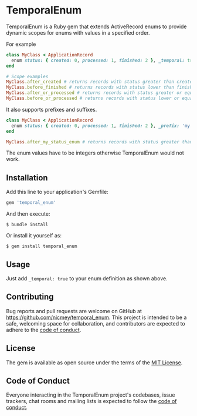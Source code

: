 # TemporalEnum

TemporalEnum is a Ruby gem that extends ActiveRecord enums to provide dynamic scopes for enums with values in a specified order.

For example
```ruby
class MyClass < ApplicationRecord
  enum status: { created: 0, processed: 1, finished: 2 }, _temporal: true
end

# Scope examples
MyClass.after_created # returns records with status greater than created
MyClass.before_finished # returns records with status lower than finished
MyClass.after_or_processed # returns records with status greater or equal to processed
MyClass.before_or_processed # returns records with status lower or equal to finished
```

It also supports prefixes and suffixes.
```ruby
class MyClass < ApplicationRecord
  enum status: { created: 0, processed: 1, finished: 2 }, _prefix: 'my', _suffix: 'enum',_temporal: true
end

MyClass.after_my_status_enum # returns records with status greater than created
```

The enum values have to be integers otherwise TemporalEnum would not work.

## Installation

Add this line to your application's Gemfile:

```ruby
gem 'temporal_enum'
```

And then execute:

    $ bundle install

Or install it yourself as:

    $ gem install temporal_enum

## Usage

Just add `_temporal: true` to your enum definition as shown above.

## Contributing

Bug reports and pull requests are welcome on GitHub at https://github.com/nicmey/temporal_enum. This project is intended to be a safe, welcoming space for collaboration, and contributors are expected to adhere to the [code of conduct](https://github.com/[USERNAME]/temporal_enum/blob/main/CODE_OF_CONDUCT.md).

## License

The gem is available as open source under the terms of the [MIT License](https://opensource.org/licenses/MIT).

## Code of Conduct

Everyone interacting in the TemporalEnum project's codebases, issue trackers, chat rooms and mailing lists is expected to follow the [code of conduct](https://github.com/nicmey/temporal_enum/blob/main/CODE_OF_CONDUCT.md).
